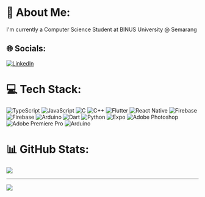 # 💫 About Me:
I'm currently a Computer Science Student at BINUS University @ Semarang


## 🌐 Socials:
[![LinkedIn](https://img.shields.io/badge/LinkedIn-%230077B5.svg?logo=linkedin&logoColor=white)](https://linkedin.com/in/https://www.linkedin.com/in/laurent-michelle-e-8b8b1a319/) 

# 💻 Tech Stack:
![TypeScript](https://img.shields.io/badge/typescript-%23007ACC.svg?style=for-the-badge&logo=typescript&logoColor=white) ![JavaScript](https://img.shields.io/badge/javascript-%23323330.svg?style=for-the-badge&logo=javascript&logoColor=%23F7DF1E) ![C](https://img.shields.io/badge/c-%2300599C.svg?style=for-the-badge&logo=c&logoColor=white) ![C++](https://img.shields.io/badge/c++-%2300599C.svg?style=for-the-badge&logo=c%2B%2B&logoColor=white) ![Flutter](https://img.shields.io/badge/Flutter-%2302569B.svg?style=for-the-badge&logo=Flutter&logoColor=white) ![React Native](https://img.shields.io/badge/react_native-%2320232a.svg?style=for-the-badge&logo=react&logoColor=%2361DAFB) ![Firebase](https://img.shields.io/badge/firebase-a08021?style=for-the-badge&logo=firebase&logoColor=ffcd34) ![Firebase](https://img.shields.io/badge/firebase-%23039BE5.svg?style=for-the-badge&logo=firebase) ![Arduino](https://img.shields.io/badge/-Arduino-00979D?style=for-the-badge&logo=Arduino&logoColor=white) ![Dart](https://img.shields.io/badge/dart-%230175C2.svg?style=for-the-badge&logo=dart&logoColor=white) ![Python](https://img.shields.io/badge/python-3670A0?style=for-the-badge&logo=python&logoColor=ffdd54) ![Expo](https://img.shields.io/badge/expo-1C1E24?style=for-the-badge&logo=expo&logoColor=#D04A37) ![Adobe Photoshop](https://img.shields.io/badge/adobe%20photoshop-%2331A8FF.svg?style=for-the-badge&logo=adobe%20photoshop&logoColor=white) ![Adobe Premiere Pro](https://img.shields.io/badge/Adobe%20Premiere%20Pro-9999FF.svg?style=for-the-badge&logo=Adobe%20Premiere%20Pro&logoColor=white) ![Arduino](https://img.shields.io/badge/-Arduino-00979D?style=for-the-badge&logo=Arduino&logoColor=white)
# 📊 GitHub Stats:
![](https://github-readme-stats.vercel.app/api/top-langs/?username=akunnyalm&theme=tokyonight&hide_border=false&include_all_commits=false&count_private=false&layout=compact)

---
[![](https://visitcount.itsvg.in/api?id=akunnyalm&icon=0&color=0)](https://visitcount.itsvg.in)

<!-- Proudly created with GPRM ( https://gprm.itsvg.in ) -->
